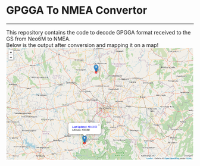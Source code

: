 # GPGGA To NMEA Convertor
<hr>
This repository contains the code to decode GPGGA format received to the GS from Neo6M to NMEA.
<br>
Below is the output after conversion and mapping it on a map!
<img src="https://github.com/HalbEx-Equinox/gpgga-nmea-conversion/blob/main/gpggaNMEA-op.png">
